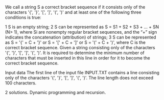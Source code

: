 We call a string S a correct bracket sequence if it consists only of the characters '{', '}', '[', ']', '(', ')' and at least one of the following three conditions is true:

1 S is an empty string;
2 S can be represented as S = S1 + S2 + S3 + ... + SN (N> 1), where Si are nonempty regular bracket sequences, and the “+” sign indicates the concatenation (attribution) of strings;
3 S can be represented as S = '{' + C + '}' or S = '[' + C + ']' or S = '(' + C + ')', where C is the correct bracket sequence.
Given a string consisting only of the characters '{', '}', '[', ']', '(', ')'. It is required to determine the minimum number of characters that must be inserted in this line in order for it to become the correct bracket sequence.

Input data
The first line of the input file INPUT.TXT contains a line consisting only of the characters '{', '}', '[', ']', '(', ')'. The line length does not exceed 100 characters.



2 solutions.
Dynamic programming and recursion.
